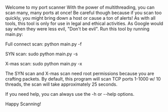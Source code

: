 Welcome to my port scanner
With the power of multithreading, you can scan many, many ports at once!
Be careful though because if you scan too quickly, you might bring down a host or cause a ton of alerts!
As with all tools, this tool is only for use in legal and ethical activities. As Google would say
when they were less evil, "Don't be evil".
Run this tool by running main.py:

Full connect scan:
python main.py <host> -f

SYN scan:
sudo python main.py <host> -s

X-mas scan:
sudo python main.py <host> -x

The SYN scan and X-mas scan need root permissions because you are crafting packets.
By default, this program will scan TCP ports 1-1000 w/ 10 threads, the scan will take approximately 25 seconds.

If you need help, you can always use the -h or --help options.

Happy Scanning!
